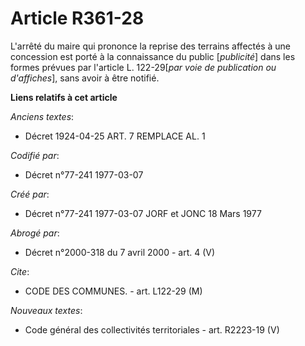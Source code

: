 # Article R361-28

L'arrêté du maire qui prononce la reprise des terrains affectés à une concession est porté à la connaissance du public
[*publicité*] dans les formes prévues par l'article L. 122-29[*par voie de publication ou d'affiches*], sans avoir à être
notifié.

**Liens relatifs à cet article**

_Anciens textes_:

  - Décret  1924-04-25 ART. 7 REMPLACE AL. 1

_Codifié par_:

  - Décret n°77-241 1977-03-07

_Créé par_:

  - Décret n°77-241 1977-03-07 JORF et JONC 18 Mars 1977

_Abrogé par_:

  - Décret n°2000-318 du 7 avril 2000 - art. 4 (V)

_Cite_:

  - CODE DES COMMUNES. - art. L122-29 (M)

_Nouveaux textes_:

  - Code général des collectivités territoriales - art. R2223-19 (V)
